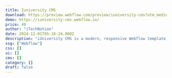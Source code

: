 ```yaml
---
title: Iuniversity CMS
download: https://preview.webflow.com/preview/iuniversity-cms?utm_medium=preview_link&utm_source=designer&utm_content=iuniversity-cms&preview=accafda15998b4236fa3f14b97e701e4&workflow=preview
demo: https://iuniversity-cms.webflow.io/
price: 49
author: "iTechNotion"
date: 2024-12-01T05:18:24.800Z
description: "iUniversity CMS is a modern, responsive Webflow template designed for universities and colleges. It features customizable layouts, light and dark themes, SEO-friendly structure, and easy content management."
ssg: ["Webflow"]
css: []
ui: []
cms: []
category: []
draft: false
---
```

